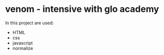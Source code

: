 # venom - intensive with glo academy
In this project are used:
- HTML
- css
- javascript
- normalize
